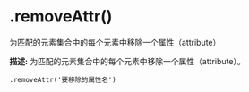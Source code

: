 # .removeAttr()
 为匹配的元素集合中的每个元素中移除一个属性（attribute）
 
 **描述:** 为匹配的元素集合中的每个元素中移除一个属性（attribute）。
 
 ```ad-abstract
.removeAttr('要移除的属性名')
 ```
 
 
 